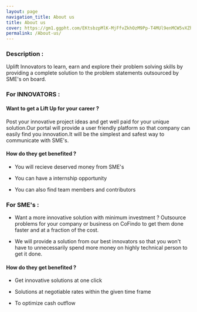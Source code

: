 ```yaml
---
layout: page
navigation_title: About us
title: About us
cover: https://gm1.ggpht.com/EKtsbzpMlK-MjFfvZkhOzM9Pp-T4MUl9enMCW5vXZhD6afwdqfIiyLchsYS3AcHgcKkhOl7vUuP-ELLx9PslE_ixWa3u9i_ttxBIPw0ybv1Pi-yzOMW_TLXdgTXPDhitFOh9PLKmiZc41PbGMAyNHincxBesTDTQthRtEXiFFR5PPzl0iDqx0adFlGL5yl5BOVplsvslG5zEeDOgsoiOfcE3sn3TS8L-Lp-nayjVDyByLFLpD7-v5Xm-BUrH9ZpEkWCrW7XaIk-3rkl3qU0zl2MaBcwzK_ZGMQZvPTww2BvJhcY3bxPa0jhnUm-Xtws9sefzEONMF5R_nVGdFWAXQa7V7HxAqdzP4fnwSTFhdDSD37PXciD1lyCaB5L3mBr3DNQ0OWyB4YJgF-MxhzJhaDWAD4OHDtX3fHiyaiy23fbZ9Dx5xFyXzMauT5B8MwY7y8gN23uqotGXBjLDlAjra_0O5ql8XOmW7Ajwx4RQCe1HiUBOTYx9P3EFNZo7o7Sn0bcr0wXc4r1mhIZ3g8VIzWyuxH20qJtm2PidgkNK9GDAIRKsejkw7OdGx2F7BZ2XEL0EbunpDuTgB-B0iynWX1v-c-wqjHWEa1BTMY_bL9_s1a-T3FhbdXJOA3WMRzdQVLTxcxwWYCG-qz4zqjpi-rlMIaEXf7VdhinFefo_6ySgAppgszvMnX-gsfAK8uZmeCozk4CbXzRoZjuE=w1307-h654-l75-ft
permalink: /About-us/
---
```


### Description :

Uplift Innovators to learn, earn and explore their problem solving skills by providing a complete solution to the problem statements outsourced by SME's on board.

### For INNOVATORS :

#### Want to get a Lift Up for your career ?

Post your innovative project ideas and get well paid for your unique solution.Our portal will provide a user friendly platform so that company can easily find you innovation.It will be the simplest and safest way to communicate with SME's.

#### How do they get benefited ?

* You will recieve deserved money from SME's

* You can have a internship opportunity

* You can also find team members and contributors 

### For SME's :

* Want a more innovative solution with minimum investment ? Outsource problems for your company or business on CoFindo to get them done faster and at a fraction of the cost.

* We will provide a solution from our best innovators so that you won't have to unnecessarily spend more money on highly
technical person to get it done.

#### How do they get benefited ?

* Get innovative solutions at one click

* Solutions at negotiable rates within the given time frame

* To optimize cash outflow 


